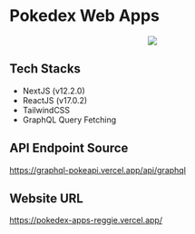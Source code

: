# Pokedex Web Apps 

<p align="center">
<img src="https://user-images.githubusercontent.com/44907916/138146287-5176add4-c9c6-4429-9f92-f795be725ae6.png"
</p>

## Tech Stacks

- NextJS (v12.2.0)
- ReactJS (v17.0.2)
- TailwindCSS
- GraphQL Query Fetching

## API Endpoint Source

https://graphql-pokeapi.vercel.app/api/graphql

## Website URL

https://pokedex-apps-reggie.vercel.app/
